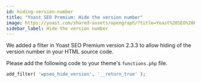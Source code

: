 ```yaml
---
id: hiding-version-number
title: "Yoast SEO Premium: Hide the version number"
image: https://yoast.com/shared-assets/opengraph/?title=Yoast%20SEO%20Premium:NEWLINEHide%20the%20version%20number
sidebar_label: Hide the version number
---
```


We added a filter in Yoast SEO Premium version 2.3.3 to allow hiding of the version number in your HTML source code.

Please add the following code to your theme's `functions.php` file.

```php
add_filter( 'wpseo_hide_version', '__return_true' );
```
